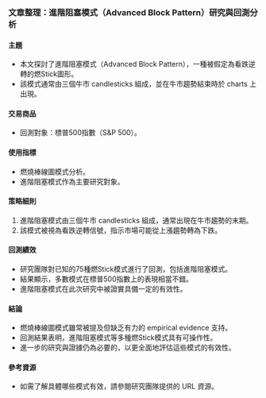 ### 文章整理：進階阻塞模式（Advanced Block Pattern）研究與回測分析

#### 主題
- 本文探討了進階阻塞模式（Advanced Block Pattern），一種被假定為看跌逆轉的燃Stick圖形。
- 該模式通常由三個牛市 candlesticks 組成，並在牛市趨勢結束時於 charts 上出現。

#### 交易商品
- 回測對象：標普500指數（S&P 500）。

#### 使用指標
- 燃燒棒線圖模式分析。
- 進階阻塞模式作為主要研究對象。

#### 策略細則
1. 進階阻塞模式由三個牛市 candlesticks 組成，通常出現在牛市趨勢的末期。
2. 該模式被視為看跌逆轉信號，指示市場可能從上漲趨勢轉為下跌。

#### 回測績效
- 研究團隊對已知的75種燃Stick模式進行了回測，包括進階阻塞模式。
- 結果顯示，多數模式在標普500指數上的表現相當不錯。
- 進階阻塞模式在此次研究中被證實具備一定的有效性。

#### 結論
- 燃燒棒線圖模式雖常被提及但缺乏有力的 empirical evidence 支持。
- 回測結果表明，進階阻塞模式等多種燃Stick模式具有可操作性。
- 進一步的研究與證據仍為必要的，以更全面地評估這些模式的有效性。

#### 參考資源
- 如需了解具體哪些模式有效，請參閱研究團隊提供的 URL 資源。
